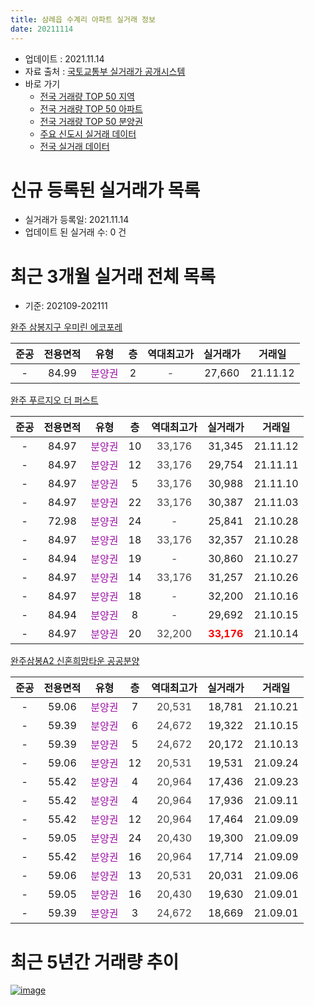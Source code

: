 ```yaml
---
title: 삼례읍 수계리 아파트 실거래 정보
date: 20211114
---
```


* 업데이트 : 2021.11.14
* 자료 출처 : [국토교통부 실거래가 공개시스템](http://rt.molit.go.kr)
* 바로 가기
    * [전국 거래량 TOP 50 지역](https://apt-info.github.io/apt-trade-info/tr)
    * [전국 거래량 TOP 50 아파트](https://apt-info.github.io/apt-trade-info/ta)
    * [전국 거래량 TOP 50 분양권](https://apt-info.github.io/apt-trade-info/tb)
    * [주요 신도시 실거래 데이터](https://apt-info.github.io/apt-trade-info/newtown)
    * [전국 실거래 데이터](https://apt-info.github.io/apt-trade-info/all)



<script async src="https://pagead2.googlesyndication.com/pagead/js/adsbygoogle.js"></script>
<!-- 기본광고 -->
<ins class="adsbygoogle"
     style="display:block"
     data-ad-client="ca-pub-1142216861245946"
     data-ad-slot="4805727019"
     data-ad-format="auto"
     data-full-width-responsive="true"></ins>
<script>
     (adsbygoogle = window.adsbygoogle || []).push({});
</script>


# 신규 등록된 실거래가 목록

* 실거래가 등록일: 2021.11.14
* 업데이트 된 실거래 수: 0 건




<script async src="https://pagead2.googlesyndication.com/pagead/js/adsbygoogle.js"></script>
<!-- 기본광고 -->
<ins class="adsbygoogle"
     style="display:block"
     data-ad-client="ca-pub-1142216861245946"
     data-ad-slot="4805727019"
     data-ad-format="auto"
     data-full-width-responsive="true"></ins>
<script>
     (adsbygoogle = window.adsbygoogle || []).push({});
</script>


# 최근 3개월 실거래 전체 목록
* 기준: 202109-202111


[완주 삼봉지구 우미린 에코포레](https://search.naver.com/search.naver?query=%EC%99%84%EC%A3%BC+%EC%82%BC%EB%B4%89%EC%A7%80%EA%B5%AC+%EC%9A%B0%EB%AF%B8%EB%A6%B0+%EC%97%90%EC%BD%94%ED%8F%AC%EB%A0%88)

|준공|전용면적|유형|층|역대최고가|실거래가|거래일|
|:---:|:---:|:---:|:---:|:---:|:---:|:---:|
|-|84.99|<span style="color:#9C11A5">분양권</span>|2|<span style="color:#444444">-</span>|27,660|21.11.12|

[완주 푸르지오 더 퍼스트](https://search.naver.com/search.naver?query=%EC%99%84%EC%A3%BC+%ED%91%B8%EB%A5%B4%EC%A7%80%EC%98%A4+%EB%8D%94+%ED%8D%BC%EC%8A%A4%ED%8A%B8)

|준공|전용면적|유형|층|역대최고가|실거래가|거래일|
|:---:|:---:|:---:|:---:|:---:|:---:|:---:|
|-|84.97|<span style="color:#9C11A5">분양권</span>|10|<span style="color:#444444">33,176</span>|31,345|21.11.12|
|-|84.97|<span style="color:#9C11A5">분양권</span>|12|<span style="color:#444444">33,176</span>|29,754|21.11.11|
|-|84.97|<span style="color:#9C11A5">분양권</span>|5|<span style="color:#444444">33,176</span>|30,988|21.11.10|
|-|84.97|<span style="color:#9C11A5">분양권</span>|22|<span style="color:#444444">33,176</span>|30,387|21.11.03|
|-|72.98|<span style="color:#9C11A5">분양권</span>|24|<span style="color:#444444">-</span>|25,841|21.10.28|
|-|84.97|<span style="color:#9C11A5">분양권</span>|18|<span style="color:#444444">33,176</span>|32,357|21.10.28|
|-|84.94|<span style="color:#9C11A5">분양권</span>|19|<span style="color:#444444">-</span>|30,860|21.10.27|
|-|84.97|<span style="color:#9C11A5">분양권</span>|14|<span style="color:#444444">33,176</span>|31,257|21.10.26|
|-|84.97|<span style="color:#9C11A5">분양권</span>|18|<span style="color:#444444">-</span>|32,200|21.10.16|
|-|84.94|<span style="color:#9C11A5">분양권</span>|8|<span style="color:#444444">-</span>|29,692|21.10.15|
|-|84.97|<span style="color:#9C11A5">분양권</span>|20|<span style="color:#444444">32,200</span>|<b><span style="color:#FF0000">33,176</span></b>|21.10.14|

[완주삼봉A2 신혼희망타운 공공분양](https://search.naver.com/search.naver?query=%EC%99%84%EC%A3%BC%EC%82%BC%EB%B4%89A2+%EC%8B%A0%ED%98%BC%ED%9D%AC%EB%A7%9D%ED%83%80%EC%9A%B4+%EA%B3%B5%EA%B3%B5%EB%B6%84%EC%96%91)

|준공|전용면적|유형|층|역대최고가|실거래가|거래일|
|:---:|:---:|:---:|:---:|:---:|:---:|:---:|
|-|59.06|<span style="color:#9C11A5">분양권</span>|7|<span style="color:#444444">20,531</span>|18,781|21.10.21|
|-|59.39|<span style="color:#9C11A5">분양권</span>|6|<span style="color:#444444">24,672</span>|19,322|21.10.15|
|-|59.39|<span style="color:#9C11A5">분양권</span>|5|<span style="color:#444444">24,672</span>|20,172|21.10.13|
|-|59.06|<span style="color:#9C11A5">분양권</span>|12|<span style="color:#444444">20,531</span>|19,531|21.09.24|
|-|55.42|<span style="color:#9C11A5">분양권</span>|4|<span style="color:#444444">20,964</span>|17,436|21.09.23|
|-|55.42|<span style="color:#9C11A5">분양권</span>|4|<span style="color:#444444">20,964</span>|17,936|21.09.11|
|-|55.42|<span style="color:#9C11A5">분양권</span>|12|<span style="color:#444444">20,964</span>|17,464|21.09.09|
|-|59.05|<span style="color:#9C11A5">분양권</span>|24|<span style="color:#444444">20,430</span>|19,300|21.09.09|
|-|55.42|<span style="color:#9C11A5">분양권</span>|16|<span style="color:#444444">20,964</span>|17,714|21.09.09|
|-|59.06|<span style="color:#9C11A5">분양권</span>|13|<span style="color:#444444">20,531</span>|20,031|21.09.06|
|-|59.05|<span style="color:#9C11A5">분양권</span>|16|<span style="color:#444444">20,430</span>|19,630|21.09.01|
|-|59.39|<span style="color:#9C11A5">분양권</span>|3|<span style="color:#444444">24,672</span>|18,669|21.09.01|



<script async src="https://pagead2.googlesyndication.com/pagead/js/adsbygoogle.js"></script>
<!-- 기본광고 -->
<ins class="adsbygoogle"
     style="display:block"
     data-ad-client="ca-pub-1142216861245946"
     data-ad-slot="4805727019"
     data-ad-format="auto"
     data-full-width-responsive="true"></ins>
<script>
     (adsbygoogle = window.adsbygoogle || []).push({});
</script>


# 최근 5년간 거래량 추이


<div style="width:100%;">
    <canvas id="deal_progress" height="200"></canvas>
</div>

<script>
new Chart(document.getElementById("deal_progress"), {
    type: 'line',
    data: {
        labels: ['20.08','20.12','21.01','21.02','21.03','21.04','21.05','21.06','21.07','21.08','21.09','21.10','21.11'],
        datasets: [{
            label: '매매/분양권',
            data: [0,142,23,9,11,13,13,7,14,4,9,10,5],
            borderColor: "rgba(66, 133, 243, 1)",
            backgroundColor: "rgba(66, 133, 243, 0.05)",
            borderWidth: 1,
            pointRadius: 0,
            fill: false,
            lineTension: 0
        },{
            label: '전/월세',
            data: [1,0,0,0,0,0,0,0,0,0,0,0,0],
            borderColor: "rgba(255, 90, 0, 1)",
            backgroundColor: "rgba(255, 90, 0, 0.05)",
            borderWidth: 1,
            pointRadius: 0,
            fill: false,
            lineTension: 0
        },{
            label: '합계',
            data: [1,142,23,9,11,13,13,7,14,4,9,10,5],
            borderColor: "rgba(0, 0, 0, 1)",
            backgroundColor: "rgba(0, 0, 0, 0.03)",
            borderWidth: 0.1,
            pointRadius: 0,
            fill: true,
            lineTension: 0
        }
        ]
    },
    options: {
        responsive: true,
        title: {
            display: false
        },
        tooltips: {
            mode: 'index',
            intersect: false
        },
        hover: {
            mode: 'nearest',
            intersect: true
        },
        scales: {
            xAxes: [{
                display: true,
                scaleLabel: {
                    display: true,
                    labelString: '년/월'
                }
            }],
            yAxes: [{
                display: true,
                ticks: {
                    suggestedMin: 0,
                },
                scaleLabel: {
                    display: true,
                    labelString: '실거래 수'
                }
            }]
        }
    }
});

</script>


[![image](https://apt-info.github.io/images/2020-01-03-apt-trade-info/1024x500.png)](https://play.google.com/store/apps/details?id=com.aptinfo.apttradeinfo)

